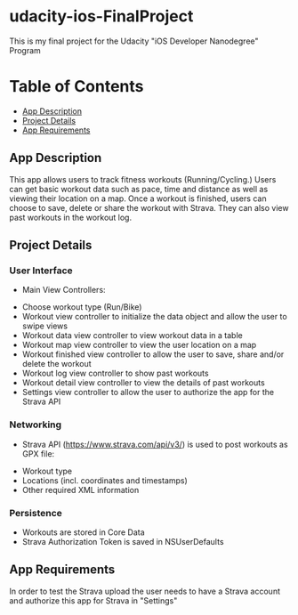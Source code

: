 # udacity-ios-FinalProject

This is my final project for the Udacity "iOS Developer Nanodegree" Program


# Table of Contents
* [App Description](#description)<br />
* [Project Details](#projectdetails)<br />
* [App Requirements](#appreq)<br />

<a name="description">

## App Description

This app allows users to track fitness workouts (Running/Cycling.) Users can get basic workout data such as pace, time and distance as well as viewing their location on a map. 
Once a workout is finished, users can choose to save, delete or share the workout with Strava. They can also view past workouts in the workout log.


<a name="projectdetails">

## Project Details

### User Interface

* Main View Controllers:
- Choose workout type (Run/Bike)
- Workout view controller to initialize the data object and allow the user to swipe views
- Workout data view controller to view workout data in a table 
- Workout map view controller to view the user location on a map
- Workout finished view controller to allow the user to save, share and/or delete the workout
- Workout log view controller to show past workouts
- Workout detail view controller to view the details of past workouts
- Settings view controller to allow the user to authorize the app for the Strava API


### Networking

* Strava API (https://www.strava.com/api/v3/) is used to post workouts as GPX file:
- Workout type
- Locations (incl. coordinates and timestamps)
- Other required XML information


### Persistence

* Workouts are stored in Core Data
* Strava Authorization Token is saved in NSUserDefaults


## App Requirements

In order to test the Strava upload the user needs to have a Strava account and authorize this app for Strava in "Settings"
